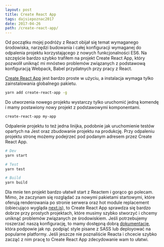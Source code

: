 ```yaml
---
layout: post
title: Create React App
tags: dajsiepoznac2017
date: 2017-04-26
path: /create-react-app/
---
```


Od początku mojej podróży z React obijał się temat wymaganego środowiska, narzędzi budowania i całej konfiguracji wymaganej do odpalenia projektu korzystającego z nowych funkcjonalności ES6. Na szczęście bardzo szybko trafiłem na projekt Create React App, który pozwolił uniknąć mi mnóstwo problemów związanych z podstawową konfiguracją Webpack, Babel przydatnych przy pracy z React.

<!--more-->

[Create React App](https://github.com/facebookincubator/create-react-app) jest bardzo proste w użyciu, a instalacja wymaga tylko zainstalowania globalnego pakietu.

``` sh
yarn add create-react-app -g
```

Do utworzenia nowego projektu wystarczy tylko uruchomić jedną komendę i mamy postawiony nowy projekt z podstawowymi komponentami.

``` sh
create-react-app my-app
```

Odpalenie projektu to też jedna linijka, podobnie jak uruchomienie testów opartych na Jest oraz zbudowanie projektu na produkcję. Przy odpaleniu projektu stronę możemy podejrzeć pod podanym adresem przez Create React App.

``` sh
# Dev
yarn start

# Test
yarn test

# Build
yarn build
```

Dla mnie ten projekt bardzo ułatwił start z Reactem i gorąco go polecam. Mimo, że zaczynam się rozglądać za nowymi pakietami startowymi, które oferują renderowania po stronie serwera oraz hot module replacement (obiecująco wygląda [next.js](https://github.com/zeit/next.js)), to Create React App sprawdza się bardzo dobrze przy prostych projektach, które musimy szybko stworzyć i chcemy uniknąć problemów związanych ze środowiskiem. Jeśli potrzebujemy roszerzać naszą konfigurację, to mamy dostępną dobrą [dokumentację](https://github.com/facebookincubator/create-react-app/blob/master/packages/react-scripts/template/README.md), która podpowie jak np. podpiąć style pisane z SASS lub deployować na popularne platformy. Jeśli jeszcze nie poznaliście Reacta i chcecie szybko zacząć z nim pracę to Create React App zdecydowanie wam to ułatwi.
